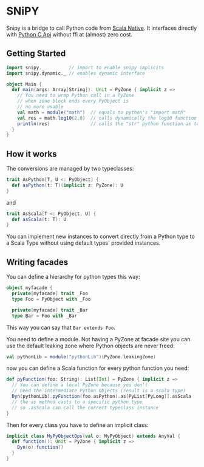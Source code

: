 # SNiPY
Snipy is a bridge to call Python code from [Scala Native](https://scala-native.org).
It interfaces directly with [Python C Api](https://docs.python.org/3.7/c-api/index.html) without ffi at (almost) zero cost.

## Getting Started

```scala
import snipy._         // import to enable snipy implicits
import snipy.dynamic._ // enables dynamic interface

object Main {
  def main(args: Array[String]): Unit = PyZone { implicit z =>
    // You need to wrap Python call in a PyZone
    // when zone block ends every PyObject is
    // no more usable
    val math = module("math")  // equals to python's "import math"
    val res = math.log10(2.0)  // calls dynamically the log10 function passing a Double converted to PyObject
    println(res)               // calls the "str" python function as toString.
  }
}
```

## How it works
The conversions are managed by two typeclasses:
```scala
trait AsPython[T, U <: PyObject] {
  def asPython(t: T)(implicit z: PyZone): U
}
```
and
```scala
trait AsScala[T <: PyObject, U] {
  def asScala(t: T): U
}
```
You can implement new instances to convert directly from a Python type to a Scala Type without using default types' provided instances.

## Writing facades
You can define a hierarchy for python types this way:
```scala
object myfacade {
  private[myfacade] trait _Foo
  type Foo = PyObject with _Foo

  private[myfacade] trait _Bar
  type Bar = Foo with _Bar
```
This way you can say that `Bar extends Foo`.

You need to define a module. Not having a PyZone at facade site you can use the default leaking zone where Python objects are never freed:
```scala
val pythonLib = module("pythonLib")(PyZone.leakingZone)
```
now you can define a Scala function for every python function you need:
```scala
def pyFunction(foo: String): List[Int] = PyZone { implicit z =>  
  // You can define a local PyZone because you don't
  // need the intermediate Python Objects (result is a scala type)
  Dyn(pythonLib).pyFunction(foo.asPython).as[PyList[PyLong]].asScala
  // the as method casts to a specific python type 
  // so .asScala can call the correct typeclass instance
}
```

Then for every class you have to define an implicit class:
```scala
implicit class MyPyObjectOps(val o: MyPyObject) extends AnyVal {
  def function(): Unit = PyZone { implicit z =>
    Dyn(o).function()
  }
}
```
